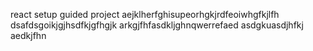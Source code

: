 react setup guided project
aejklherfghisupeorhgkjrdfeoiwhgfkjlfh
dsafdsgoikjgjhsdfkjgfhgjk
arkgjfhfasdkljghnqwerrefaed
asdgkuasdjhfkj
aedkjfhn